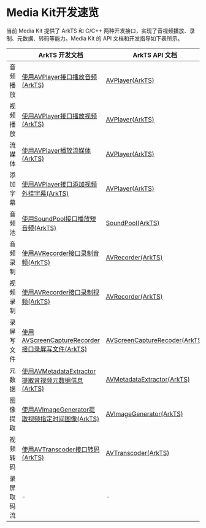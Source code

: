# Media Kit开发速览

当前 Media Kit 提供了 ArkTS 和 C/C++ 两种开发接口，实现了音视频播放、录制、元数据、转码等能力。Media Kit 的 API 文档和开发指导如下表所示。

|      | ArkTS 开发文档                        |      ArkTS API 文档          | C/C++ 开发文档                            | C/C++ API 文档                             |
| ------------ | ------------------------------------------------- | ------------------------------------------------- | ------------------------------------------------- | ------------------------------------------------- |
| 音频播放     | [使用AVPlayer接口播放音频(ArkTS)](using-avplayer-for-playback.md) | [AVPlayer(ArkTS)](../../reference/apis-media-kit/js-apis-media.md#avplayer9)    | [使用AVPlayer接口播放音频(C/C++)](using-ndk-avplayer-for-playback.md) |  [AVPlayer(C/C++)](../../reference/apis-media-kit/capi-avplayer.md) |
| 视频播放     | [使用AVPlayer接口播放视频(ArkTS)](video-playback.md)              |  [AVPlayer(ArkTS)](../../reference/apis-media-kit/js-apis-media.md#avplayer9)    | [使用AVPlayer接口播放视频(C/C++)](using-ndk-avplayer-for-video-playback.md) | [AVPlayer(C/C++)](../../reference/apis-media-kit/capi-avplayer.md) |
| 流媒体     |  [使用AVPlayer播放流媒体(ArkTS)](streaming-media-playback-development-guide.md)    |    [AVPlayer(ArkTS)](../../reference/apis-media-kit/js-apis-media.md#avplayer9)      | - | - |
| 添加字幕     | [使用AVPlayer接口添加视频外挂字幕(ArkTS)](video-subtitle.md) | [AVPlayer(ArkTS)](../../reference/apis-media-kit/js-apis-media.md#avplayer9) | - |- |
| 音频池       | [使用SoundPool接口播放短音频(ArkTS)](using-soundpool-for-playback.md)    |   [SoundPool(ArkTS)](../../reference/apis-media-kit/js-apis-inner-multimedia-soundPool.md)    | -                                     |   - |
| 音频录制     | [使用AVRecorder接口录制音频(ArkTS)](using-avrecorder-for-recording.md)  | [AVRecorder(ArkTS)](../../reference/apis-media-kit/js-apis-media.md#avrecorder9) | -                                     | - |
| 视频录制     | [使用AVRecorder接口录制视频(ArkTS)](video-recording.md) | [AVRecorder(ArkTS)](../../reference/apis-media-kit/js-apis-media.md#avrecorder9)  | -                                     |- |
| 录屏写文件   | [使用AVScreenCaptureRecorder接口录屏写文件(ArkTS)](using-avscreencapture-ArkTs.md)| [AVScreenCaptureRecoder(ArkTS)](../../reference/apis-media-kit/js-apis-media.md#avscreencapturerecorder12) | [使用AVScreenCapture接口录屏写文件(C/C++)](using-avscreencapture-for-file.md) | [AVScreenCapture(C/C++)](../../reference/apis-media-kit/_a_v_screen_capture.md) |
| 元数据       | [使用AVMetadataExtractor提取音视频元数据信息(ArkTS)](avmetadataextractor.md) | [AVMetadataExtractor(ArkTS)](../../reference/apis-media-kit/js-apis-media.md#avmetadataextractor11)  | -                                     | - |
| 图像提取     | [使用AVImageGenerator提取视频指定时间图像(ArkTS)](avimagegenerator.md) |[AVImageGenerator(ArkTS)](../../reference/apis-media-kit/js-apis-media.md#avimagegenerator12)| -| -                                     |
| 视频转码     | [使用AVTranscoder接口转码(ArkTS)](using-avtranscoder-for-transcodering.md) |[AVTranscoder(ArkTS)](../../reference/apis-media-kit/js-apis-media.md#avtranscoder12)| | -                                     |
| 录屏取码流   | -                                      | -         | [使用AVScreenCapture接口录屏取码流(C/C++)](using-avscreencapture-for-buffer.md) | [AVScreenCapture(C/C++)](../../reference/apis-media-kit/_a_v_screen_capture.md) |


